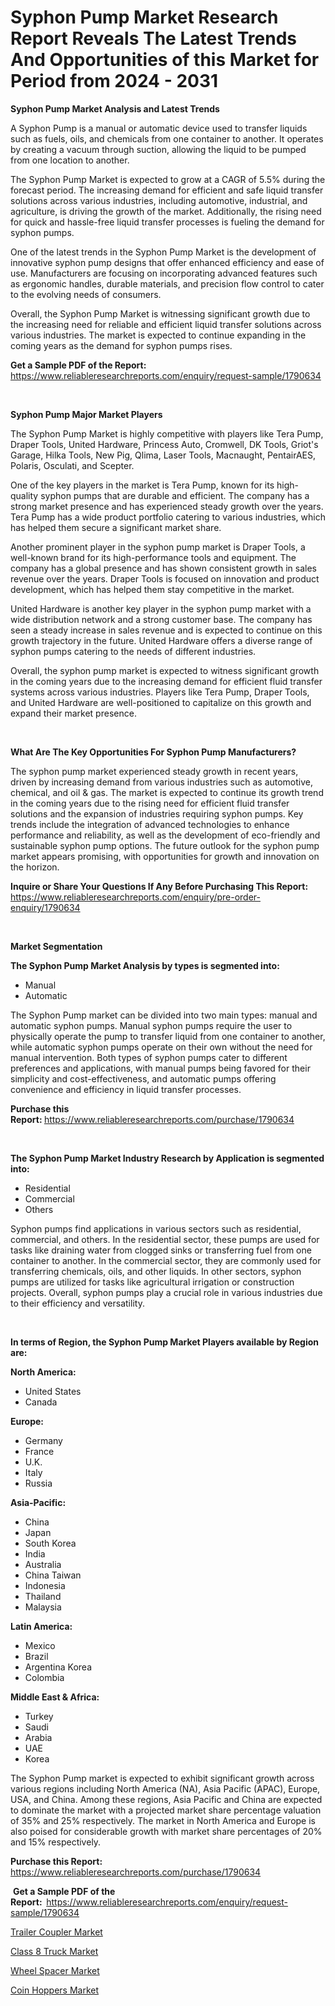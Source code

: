 <p><h1>Syphon Pump Market Research Report Reveals The Latest Trends And Opportunities of this Market for Period from 2024 - 2031</h1></p><p><strong>Syphon Pump Market Analysis and Latest Trends</strong></p>
<p><p>A Syphon Pump is a manual or automatic device used to transfer liquids such as fuels, oils, and chemicals from one container to another. It operates by creating a vacuum through suction, allowing the liquid to be pumped from one location to another.</p><p>The Syphon Pump Market is expected to grow at a CAGR of 5.5% during the forecast period. The increasing demand for efficient and safe liquid transfer solutions across various industries, including automotive, industrial, and agriculture, is driving the growth of the market. Additionally, the rising need for quick and hassle-free liquid transfer processes is fueling the demand for syphon pumps.</p><p>One of the latest trends in the Syphon Pump Market is the development of innovative syphon pump designs that offer enhanced efficiency and ease of use. Manufacturers are focusing on incorporating advanced features such as ergonomic handles, durable materials, and precision flow control to cater to the evolving needs of consumers.</p><p>Overall, the Syphon Pump Market is witnessing significant growth due to the increasing need for reliable and efficient liquid transfer solutions across various industries. The market is expected to continue expanding in the coming years as the demand for syphon pumps rises.</p></p>
<p><strong>Get a Sample PDF of the Report:&nbsp;</strong> <a href="https://www.reliableresearchreports.com/enquiry/request-sample/1790634">https://www.reliableresearchreports.com/enquiry/request-sample/1790634</a></p>
<p>&nbsp;</p>
<p><strong>Syphon Pump Major Market Players</strong></p>
<p><p>The Syphon Pump Market is highly competitive with players like Tera Pump, Draper Tools, United Hardware, Princess Auto, Cromwell, DK Tools, Griot's Garage, Hilka Tools, New Pig, Qlima, Laser Tools, Macnaught, PentairAES, Polaris, Osculati, and Scepter.</p><p>One of the key players in the market is Tera Pump, known for its high-quality syphon pumps that are durable and efficient. The company has a strong market presence and has experienced steady growth over the years. Tera Pump has a wide product portfolio catering to various industries, which has helped them secure a significant market share.</p><p>Another prominent player in the syphon pump market is Draper Tools, a well-known brand for its high-performance tools and equipment. The company has a global presence and has shown consistent growth in sales revenue over the years. Draper Tools is focused on innovation and product development, which has helped them stay competitive in the market.</p><p>United Hardware is another key player in the syphon pump market with a wide distribution network and a strong customer base. The company has seen a steady increase in sales revenue and is expected to continue on this growth trajectory in the future. United Hardware offers a diverse range of syphon pumps catering to the needs of different industries.</p><p>Overall, the syphon pump market is expected to witness significant growth in the coming years due to the increasing demand for efficient fluid transfer systems across various industries. Players like Tera Pump, Draper Tools, and United Hardware are well-positioned to capitalize on this growth and expand their market presence.</p></p>
<p>&nbsp;</p>
<p><strong>What Are The Key Opportunities For Syphon Pump Manufacturers?</strong></p>
<p><p>The syphon pump market experienced steady growth in recent years, driven by increasing demand from various industries such as automotive, chemical, and oil & gas. The market is expected to continue its growth trend in the coming years due to the rising need for efficient fluid transfer solutions and the expansion of industries requiring syphon pumps. Key trends include the integration of advanced technologies to enhance performance and reliability, as well as the development of eco-friendly and sustainable syphon pump options. The future outlook for the syphon pump market appears promising, with opportunities for growth and innovation on the horizon.</p></p>
<p><strong>Inquire or Share Your Questions If Any Before Purchasing This Report:</strong> <a href="https://www.reliableresearchreports.com/enquiry/pre-order-enquiry/1790634">https://www.reliableresearchreports.com/enquiry/pre-order-enquiry/1790634</a></p>
<p>&nbsp;</p>
<p><strong>Market Segmentation</strong></p>
<p><strong>The Syphon Pump Market Analysis by types is segmented into:</strong></p>
<p><ul><li>Manual</li><li>Automatic</li></ul></p>
<p><p>The Syphon Pump market can be divided into two main types: manual and automatic syphon pumps. Manual syphon pumps require the user to physically operate the pump to transfer liquid from one container to another, while automatic syphon pumps operate on their own without the need for manual intervention. Both types of syphon pumps cater to different preferences and applications, with manual pumps being favored for their simplicity and cost-effectiveness, and automatic pumps offering convenience and efficiency in liquid transfer processes.</p></p>
<p><strong>Purchase this Report:&nbsp;</strong><a href="https://www.reliableresearchreports.com/purchase/1790634">https://www.reliableresearchreports.com/purchase/1790634</a></p>
<p>&nbsp;</p>
<p><strong>The Syphon Pump Market Industry Research by Application is segmented into:</strong></p>
<p><ul><li>Residential</li><li>Commercial</li><li>Others</li></ul></p>
<p><p>Syphon pumps find applications in various sectors such as residential, commercial, and others. In the residential sector, these pumps are used for tasks like draining water from clogged sinks or transferring fuel from one container to another. In the commercial sector, they are commonly used for transferring chemicals, oils, and other liquids. In other sectors, syphon pumps are utilized for tasks like agricultural irrigation or construction projects. Overall, syphon pumps play a crucial role in various industries due to their efficiency and versatility.</p></p>
<p>&nbsp;</p>
<p><strong>In terms of Region, the Syphon Pump Market Players available by Region are:</strong></p>
<p>
    <p> <strong> North America: </strong>
        <ul>
            <li>United States</li>
            <li>Canada</li>
        </ul>
        </p> 
    <p> <strong> Europe: </strong>
        <ul>
            <li>Germany</li>
            <li>France</li>
            <li>U.K.</li>
            <li>Italy</li>
            <li>Russia</li>
        </ul>
        </p> 
    <p> <strong> Asia-Pacific: </strong>
        <ul>
            <li>China</li>
            <li>Japan</li>
            <li>South Korea</li>
            <li>India</li>
            <li>Australia</li>
            <li>China Taiwan</li>
            <li>Indonesia</li>
            <li>Thailand</li>
            <li>Malaysia</li>
        </ul>
        </p> 
    <p> <strong> Latin America: </strong>
        <ul>
            <li>Mexico</li>
            <li>Brazil</li>
            <li>Argentina Korea</li>
            <li>Colombia</li>
        </ul>
        </p> 
    <p> <strong> Middle East & Africa: </strong>
        <ul>
            <li>Turkey</li>
            <li>Saudi</li>
            <li>Arabia</li>
            <li>UAE</li>
            <li>Korea</li>
        </ul>
    </p>
    </p>
<p><p>The Syphon Pump market is expected to exhibit significant growth across various regions including North America (NA), Asia Pacific (APAC), Europe, USA, and China. Among these regions, Asia Pacific and China are expected to dominate the market with a projected market share percentage valuation of 35% and 25% respectively. The market in North America and Europe is also poised for considerable growth with market share percentages of 20% and 15% respectively.</p></p>
<p><strong>Purchase this Report: </strong><a href="https://www.reliableresearchreports.com/purchase/1790634">https://www.reliableresearchreports.com/purchase/1790634</a></p>
<p>&nbsp;<strong>Get a Sample PDF of the Report:&nbsp;&nbsp;</strong><a href="https://www.reliableresearchreports.com/enquiry/request-sample/1790634">https://www.reliableresearchreports.com/enquiry/request-sample/1790634</a></p>
<p><strong></strong></p>
<p><p><a href="https://crocus-run-b5a.notion.site/Trailer-Coupler-Market-Size-and-Examines-its-Market-Scope-with-a-Primary-Focus-on-Growth-Opportuni-b3b4b5ae2dce4ca483da243b1e574044">Trailer Coupler Market</a></p><p><a href="https://gratis-rainforest-2ca.notion.site/Class-8-Truck-Market-Centers-on-Aspects-such-as-Market-Growth-Market-Share-Market-Opportunity-and-ac57b4a853fe4e2caa409f6997b514fd">Class 8 Truck Market</a></p><p><a href="https://metal-farmhouse-e95.notion.site/Wheel-Spacer-Market-with-the-goal-of-estimating-the-market-size-and-future-growth-potential-of-vario-f4c5a01d41914a928bc6218d71257854">Wheel Spacer Market</a></p><p><a href="https://view.publitas.com/reportprime-1/coin-hoppers-market-size-reflecting-a-forecast-till-2031-market-by-type-by-application-and-by-geography/">Coin Hoppers Market</a></p></p>